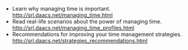 * Learn why managing time is important. http://srl.daacs.net/managing_time.html
* Read real-life scenarios about the power of managing time. http://srl.daacs.net/managing_time_profiles.html
* Recommendations for improving your time management strategies. http://srl.daacs.net/strategies_recommendations.html
